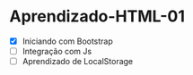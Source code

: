 # Aprendizado-HTML-01

- [x] Iniciando com Bootstrap
- [ ] Integração com Js
- [ ] Aprendizado de LocalStorage
